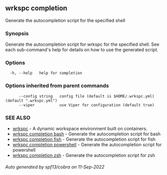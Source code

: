 ## wrkspc completion

Generate the autocompletion script for the specified shell

### Synopsis

Generate the autocompletion script for wrkspc for the specified shell.
See each sub-command's help for details on how to use the generated script.


### Options

```
  -h, --help   help for completion
```

### Options inherited from parent commands

```
      --config string   config file (default is $HOME/.wrkspc.yml) (default ".wrkspc.yml")
      --viper           use Viper for configuration (default true)
```

### SEE ALSO

* [wrkspc](wrkspc.md)	 - A dynamic workspace environment built on containers.
* [wrkspc completion bash](wrkspc_completion_bash.md)	 - Generate the autocompletion script for bash
* [wrkspc completion fish](wrkspc_completion_fish.md)	 - Generate the autocompletion script for fish
* [wrkspc completion powershell](wrkspc_completion_powershell.md)	 - Generate the autocompletion script for powershell
* [wrkspc completion zsh](wrkspc_completion_zsh.md)	 - Generate the autocompletion script for zsh

###### Auto generated by spf13/cobra on 11-Sep-2022
